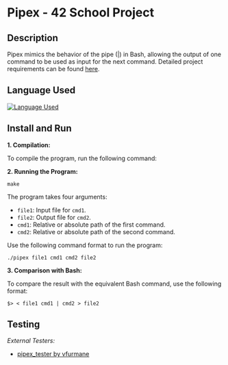 # Pipex - 42 School Project

## Description

Pipex mimics the behavior of the pipe (|) in Bash, allowing the output of one command to be used as input for the next command. Detailed project requirements can be found [here](Pipex.pdf).

## Language Used

[![Language Used](https://skills.thijs.gg/icons?i=c)](https://skills.thijs.gg)

## Install and Run

**1. Compilation:**

To compile the program, run the following command:

**2. Running the Program:**

	make

The program takes four arguments:
- `file1`: Input file for `cmd1`.
- `file2`: Output file for `cmd2`.
- `cmd1`: Relative or absolute path of the first command.
- `cmd2`: Relative or absolute path of the second command.

Use the following command format to run the program:

	./pipex file1 cmd1 cmd2 file2

**3. Comparison with Bash:**

To compare the result with the equivalent Bash command, use the following format:

	$> < file1 cmd1 | cmd2 > file2

## Testing

*External Testers:*
- [pipex_tester by vfurmane](https://github.com/vfurmane/pipex-tester)
